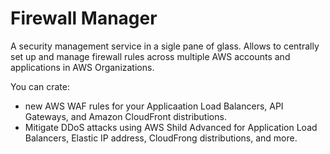 # Firewall Manager

A security management service in a sigle pane of glass. Allows to centrally set up and manage firewall rules across multiple AWS accounts and applications in AWS Organizations.



You can crate:

* new AWS WAF rules for your Applicaation Load Balancers, API Gateways, and Amazon CloudFront distributions.
* Mitigate DDoS attacks using AWS Shild Advanced for Application Load Balancers, Elastic IP address, CloudFrong distributions, and more.
